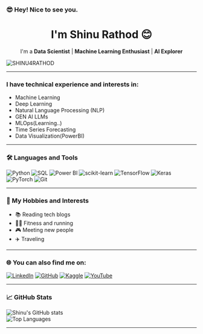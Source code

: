 ### 😎 Hey! Nice to see you.
<div align="center">

# I'm Shinu Rathod 😊

I'm a **Data Scientist** | **Machine Learning Enthusiast** | **AI Explorer**

<p align="left"> <img src="https://komarev.com/ghpvc/?username=SHINU4RATHOD&label=Profile%20views&color=0e75b6&style=flat" alt="SHINU4RATHOD" /> </p>

</div>

---

### I have technical experience and interests in:
- Machine Learning
- Deep Learning
- Natural Language Processing (NLP)
- GEN AI LLMs
- MLOps(Learning..)
- Time Series Forecasting
- Data Visualization(PowerBI)

---

### 🛠️ Languages and Tools  
<div>
    <img src="https://img.shields.io/badge/-Python-3776AB?logo=python&logoColor=white&style=flat" alt="Python" />
    <img src="https://img.shields.io/badge/-SQL-4479A1?logo=sqlite&logoColor=white&style=flat" alt="SQL" />
    <img src="https://img.shields.io/badge/-Power%20BI-F2C811?logo=powerbi&logoColor=black&style=flat" alt="Power BI" />
    <img src="https://img.shields.io/badge/-scikit--learn-F7931E?logo=scikit-learn&logoColor=black&style=flat" alt="scikit-learn" />
    <img src="https://img.shields.io/badge/-TensorFlow-FF6F00?logo=tensorflow&logoColor=white&style=flat" alt="TensorFlow" />
    <img src="https://img.shields.io/badge/-Keras-D00000?logo=keras&logoColor=white&style=flat" alt="Keras" />
    <img src="https://img.shields.io/badge/-PyTorch-EE4C2C?logo=pytorch&logoColor=white&style=flat" alt="PyTorch" />
    <img src="https://img.shields.io/badge/-Git-F05032?logo=git&logoColor=white&style=flat" alt="Git" />
</div>

---

### 🎨 My Hobbies and Interests
- 📚 Reading tech blogs  
- 🏃‍♂️ Fitness and running  
- 🎮 Meeting new people  
- ✈️ Traveling  

---

### 🌐 You can also find me on:
[![LinkedIn](https://img.shields.io/badge/LinkedIn-0077B5?logo=linkedin&logoColor=white&style=flat)](https://linkedin.com/in/shinu-rathod-608871216)
[![GitHub](https://img.shields.io/badge/GitHub-181717?logo=github&logoColor=white&style=flat)](https://github.com/ShinuRathod)
[![Kaggle](https://img.shields.io/badge/Kaggle-20BEFF?logo=kaggle&logoColor=white&style=flat)](https://kaggle.com/shinnurathod)
[![YouTube](https://img.shields.io/badge/YouTube-FF0000?logo=youtube&logoColor=white&style=flat)](https://www.youtube.com/@shinurathod300/playlists)

---

### 📈 GitHub Stats
![Shinu's GitHub stats](https://github-readme-stats.vercel.app/api?username=SHINU4RATHOD&show_icons=true&theme=radical)  
![Top Languages](https://github-readme-stats.vercel.app/api/top-langs/?username=SHINU4RATHOD&layout=compact&theme=radical)

---
